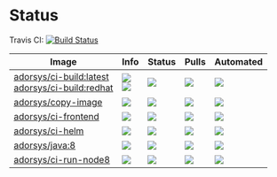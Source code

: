 # Status
Travis CI: [![Build Status](https://img.shields.io/travis/adorsys/dockerhub-pipeline-images/master.svg?longCache=true&style=flat-square)](https://travis-ci.org/adorsys/dockerhub-pipeline-images)

|  &nbsp; &nbsp; &nbsp; &nbsp; &nbsp; &nbsp; Image &nbsp; &nbsp; &nbsp; &nbsp; &nbsp; &nbsp; | Info | Status | Pulls | Automated |
| ----- | ---- | ------ | ----- | ----- |
| [adorsys/ci-build:latest](https://hub.docker.com/r/adorsys/ci-build/) <br/> [adorsys/ci-build:redhat](https://hub.docker.com/r/adorsys/ci-build/)| [![](https://img.shields.io/microbadger/image-size/adorsys/ci-build.svg?longCache=true&style=flat-square)](https://microbadger.com/images/adorsys/ci-build) <br/> [![](https://img.shields.io/microbadger/image-size/adorsys/ci-build/redhat.svg?longCache=true&style=flat-square)](https://microbadger.com/images/adorsys/ci-build) | ![](https://img.shields.io/docker/build/adorsys/ci-build.svg?longCache=true&style=flat-square) | ![](https://img.shields.io/docker/pulls/adorsys/ci-build.svg?longCache=true&style=flat-square) | ![](https://img.shields.io/docker/automated/adorsys/ci-build.svg?longCache=true&style=flat-square) |
| [adorsys/copy-image](https://hub.docker.com/r/adorsys/copy-image/) | [![](https://img.shields.io/microbadger/image-size/adorsys/copy-image.svg?longCache=true&style=flat-square)](https://microbadger.com/images/adorsys/copy-image) | ![](https://img.shields.io/docker/build/adorsys/copy-image.svg?longCache=true&style=flat-square) | ![](https://img.shields.io/docker/pulls/adorsys/copy-image.svg?longCache=true&style=flat-square) | ![](https://img.shields.io/docker/automated/adorsys/copy-image.svg?longCache=true&style=flat-square) |
| [adorsys/ci-frontend](https://hub.docker.com/r/adorsys/ci-frontend/) | [![](https://img.shields.io/microbadger/image-size/adorsys/ci-frontend.svg?longCache=true&style=flat-square)](https://microbadger.com/images/adorsys/ci-frontend) | ![](https://img.shields.io/docker/build/adorsys/ci-frontend.svg?longCache=true&style=flat-square) | ![](https://img.shields.io/docker/pulls/adorsys/ci-frontend.svg?longCache=true&style=flat-square) | ![](https://img.shields.io/docker/automated/adorsys/ci-frontend.svg?longCache=true&style=flat-square) |
| [adorsys/ci-helm](https://hub.docker.com/r/adorsys/ci-helm/) | [![](https://img.shields.io/microbadger/image-size/adorsys/ci-helm.svg?longCache=true&style=flat-square)](https://microbadger.com/images/adorsys/ci-helm) | ![](https://img.shields.io/docker/build/adorsys/ci-helm.svg?longCache=true&style=flat-square) | ![](https://img.shields.io/docker/pulls/adorsys/ci-helm.svg?longCache=true&style=flat-square) | ![](https://img.shields.io/docker/automated/adorsys/ci-helm.svg?longCache=true&style=flat-square) |
| [adorsys/java:8](https://hub.docker.com/r/adorsys/java8/) | [![](https://img.shields.io/microbadger/image-size/adorsys/java/8.svg?longCache=true&style=flat-square)](https://microbadger.com/images/adorsys/java:8) | ![](https://img.shields.io/docker/build/adorsys/java.svg?longCache=true&style=flat-square) | ![](https://img.shields.io/docker/pulls/adorsys/java.svg?longCache=true&style=flat-square) | ![](https://img.shields.io/docker/automated/adorsys/java.svg?longCache=true&style=flat-square) |
| [adorsys/ci-run-node8](https://hub.docker.com/r/adorsys/ci-run-node8/) | [![](https://img.shields.io/microbadger/image-size/adorsys/ci-run-node8.svg?longCache=true&style=flat-square)](https://microbadger.com/images/adorsys/ci-run-node8) | ![](https://img.shields.io/docker/build/adorsys/ci-run-node8.svg?longCache=true&style=flat-square) | ![](https://img.shields.io/docker/pulls/adorsys/ci-run-node8.svg?longCache=true&style=flat-square) | ![](https://img.shields.io/docker/automated/adorsys/ci-run-node8.svg?longCache=true&style=flat-square) |

